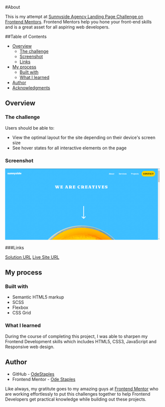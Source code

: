 #About

This is my attempt at [Sunnyside Agency Landing Page Challenge on Frontend Mentors](https://www.frontendmentor.io/challenges/sunnyside-agency-landing-page-7yVs3B6ef). Frontend Mentors help you hone your front-end skills and is a great asset for all aspiring web developers.

##Table of Contents

- [Overview](#overview)
  - [The challenge](#the-challenge)
  - [Screenshot](#screenshot)
  - [Links](#links)
- [My process](#my-process)
  - [Built with](#built-with)
  - [What I learned](#what-i-learned)
- [Author](#author)
- [Acknowledgments](#acknowledgments)

## Overview

### The challenge

Users should be able to:

- View the optimal layout for the site depending on their device's screen size
- See hover states for all interactive elements on the page

### Screenshot

![](./Screenshot.png)

###Links

[Solution URL](https://github.com/OdeStaples/Sunnyside)
[Live Site URL](https://odestaples.github.io/Sunnyside/)

## My process

### Built with

- Semantic HTML5 markup
- SCSS
- Flexbox
- CSS Grid

### What I learned

During the course of completing this project, I was able to sharpen my Frontend Development skills which includes HTML5, CSS3, JavaScript and Responsive web design.

## Author

- GitHub - [OdeStaples](https://github.com/OdeStaples)
- Frontend Mentor - [Ode Staples](https://www.frontendmentor.io/profile/OdeStaples)

Like always, my gratitute goes to my amazing guys at [Frontend Mentor](https://www.frontendmentor.io) who are working effortlessly to put this challenges together to help Frontend Developers get practical knowledge while building out these projects.




